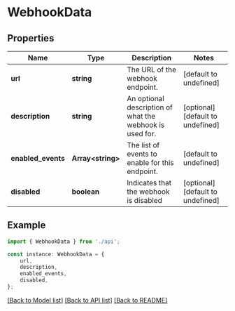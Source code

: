 # WebhookData


## Properties

Name | Type | Description | Notes
------------ | ------------- | ------------- | -------------
**url** | **string** | The URL of the webhook endpoint. | [default to undefined]
**description** | **string** | An optional description of what the webhook is used for. | [optional] [default to undefined]
**enabled_events** | **Array&lt;string&gt;** | The list of events to enable for this endpoint. | [default to undefined]
**disabled** | **boolean** | Indicates that the webhook is disabled | [optional] [default to undefined]

## Example

```typescript
import { WebhookData } from './api';

const instance: WebhookData = {
    url,
    description,
    enabled_events,
    disabled,
};
```

[[Back to Model list]](../README.md#documentation-for-models) [[Back to API list]](../README.md#documentation-for-api-endpoints) [[Back to README]](../README.md)
